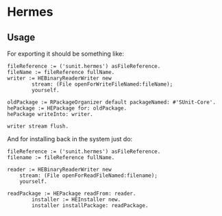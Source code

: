 # Hermes

## Usage

For exporting it should be something like:

```smalltalk
fileReference := ('sunit.hermes') asFileReference.
fileName := fileReference fullName.
writer := HEBinaryReaderWriter new
		stream: (File openForWriteFileNamed:fileName);
		yourself.

oldPackage := RPackageOrganizer default packageNamed: #'SUnit-Core'.
hePackage := HEPackage for: oldPackage.
hePackage writeInto: writer.

writer stream flush.

```

And for installing back in the system just do:

```smalltalk
fileReference := ('sunit.hermes') asFileReference.
filename := fileReference fullName.

reader := HEBinaryReaderWriter new
	stream: (File openForReadFileNamed:filename);
	yourself.

readPackage := HEPackage readFrom: reader.
        installer := HEInstaller new. 
        installer installPackage: readPackage.
```
